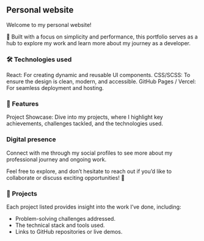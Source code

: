 ## Personal website

Welcome to my personal website! 

🌟 Built with a focus on simplicity and performance, this portfolio serves as a hub to explore my work and learn more about my journey as a developer.

### 🛠️ Technologies used

React: For creating dynamic and reusable UI components.
CSS/SCSS: To ensure the design is clean, modern, and accessible.
GitHub Pages / Vercel: For seamless deployment and hosting.

### 🚀 Features

Project Showcase:
Dive into my projects, where I highlight key achievements, challenges tackled, and the technologies used.

### Digital presence

Connect with me through my social profiles to see more about my professional journey and ongoing work.

Feel free to explore, and don’t hesitate to reach out if you’d like to collaborate or discuss exciting opportunities! 🎉

### 💼 Projects

Each project listed provides insight into the work I’ve done, including:

- Problem-solving challenges addressed.
- The technical stack and tools used.
- Links to GitHub repositories or live demos.
